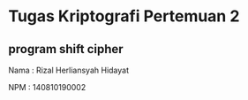 # Tugas Kriptografi Pertemuan 2

## program shift cipher

Nama  : Rizal Herliansyah Hidayat 

NPM   : 140810190002
